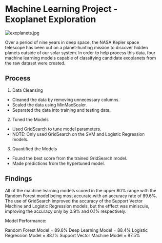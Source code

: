 # Machine Learning Project - Exoplanet Exploration

![exoplanets.jpg](Images/exoplanets.jpg)

Over a period of nine years in deep space, the NASA Kepler space telescope has been out on a planet-hunting mission to discover hidden planets outside of our solar system. In order to help process this data, four machine learning models capable of classifying candidate exoplanets from the raw dataset were created.

## Process

1. Data Cleansing

- Cleaned the data by removing unnecessary columns.
- Scaled the data using MinMaxScaler.
- Separated the data into training and testing data.

2. Tuned the Models

- Used GridSearch to tune model parameters.
- NOTE: Only used GridSearch on the SVM and Logistic Regression models.

3. Quantified the Models

- Found the best score from the trained GridSearch model.
- Made predictions from the hypertuned model.

## Findings

All of the machine learning models scored in the upper 80% range with the Random Forest model being most accurate with an accuracy rate of 89.6%. The use of GridSearch improved the accuracy of the Support Vector Machine and Logistic Regression models, but the efffect was miniscule, improving the accuracy only by 0.9% and 0.1% respectively. 

Model Performance:

Random Forest Model = 89.6% 
Deep Learning Model = 88.4% 
Logistic Regression Model = 88.1% 
Support Vector Machine Model = 87.5% 
